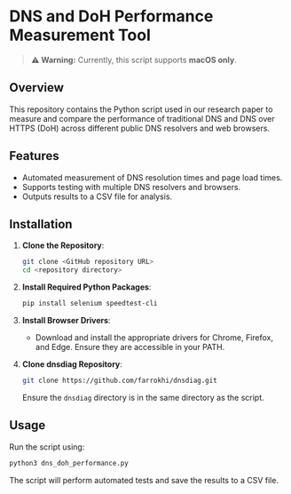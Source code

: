 # DNS and DoH Performance Measurement Tool

> **⚠️ Warning:** Currently, this script supports **macOS only**.

## Overview

This repository contains the Python script used in our research paper to measure and compare the performance of traditional DNS and DNS over HTTPS (DoH) across different public DNS resolvers and web browsers.

## Features

- Automated measurement of DNS resolution times and page load times.
- Supports testing with multiple DNS resolvers and browsers.
- Outputs results to a CSV file for analysis.

## Installation

1. **Clone the Repository**:

   ```bash
   git clone <GitHub repository URL>
   cd <repository directory>
   ```

2. **Install Required Python Packages**:

   ```bash
   pip install selenium speedtest-cli
   ```

3. **Install Browser Drivers**:

   - Download and install the appropriate drivers for Chrome, Firefox, and Edge. Ensure they are accessible in your PATH.

4. **Clone dnsdiag Repository**:

   ```bash
   git clone https://github.com/farrokhi/dnsdiag.git
   ```

   Ensure the `dnsdiag` directory is in the same directory as the script.

## Usage

Run the script using:

```bash
python3 dns_doh_performance.py
```

The script will perform automated tests and save the results to a CSV file.